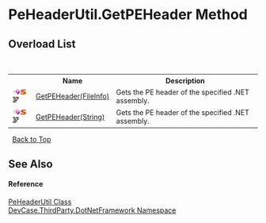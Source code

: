 # PeHeaderUtil.GetPEHeader Method 
 


## Overload List
&nbsp;<table><tr><th></th><th>Name</th><th>Description</th></tr><tr><td>![Public method](media/pubmethod.gif "Public method")![Static member](media/static.gif "Static member")![Code example](media/CodeExample.png "Code example")</td><td><a href="M_DevCase_ThirdParty_DotNetFramework_PeHeaderUtil_GetPEHeader">GetPEHeader(FileInfo)</a></td><td>
Gets the PE header of the specified .NET assembly.</td></tr><tr><td>![Public method](media/pubmethod.gif "Public method")![Static member](media/static.gif "Static member")![Code example](media/CodeExample.png "Code example")</td><td><a href="M_DevCase_ThirdParty_DotNetFramework_PeHeaderUtil_GetPEHeader_1">GetPEHeader(String)</a></td><td>
Gets the PE header of the specified .NET assembly.</td></tr></table>&nbsp;
<a href="#peheaderutil.getpeheader-method">Back to Top</a>

## See Also


#### Reference
<a href="T_DevCase_ThirdParty_DotNetFramework_PeHeaderUtil">PeHeaderUtil Class</a><br /><a href="N_DevCase_ThirdParty_DotNetFramework">DevCase.ThirdParty.DotNetFramework Namespace</a><br />